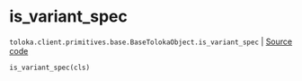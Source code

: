 # is_variant_spec
`toloka.client.primitives.base.BaseTolokaObject.is_variant_spec` | [Source code](https://github.com/Toloka/toloka-kit/blob/v1.2.0.post1/src/client/primitives/base.py#L245)

```python
is_variant_spec(cls)
```

